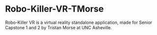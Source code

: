 # Robo-Killer-VR-TMorse
Robo-Killer VR is a virtual reality standalone application, made for Senior Capstone 1 and 2 by Tristan Morse at UNC Asheville.
